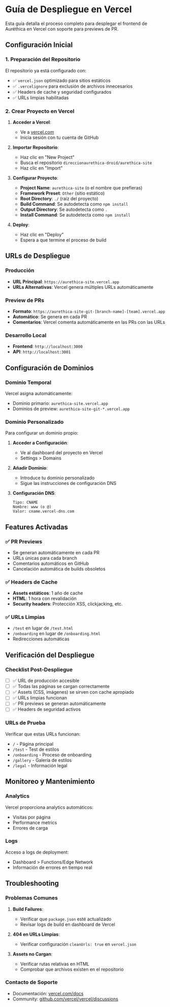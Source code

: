 # Guía de Despliegue en Vercel

Esta guía detalla el proceso completo para desplegar el frontend de Auréthica en Vercel con soporte para previews de PR.

## Configuración Inicial

### 1. Preparación del Repositorio
El repositorio ya está configurado con:
- ✅ `vercel.json` optimizado para sitios estáticos
- ✅ `.vercelignore` para exclusión de archivos innecesarios
- ✅ Headers de cache y seguridad configurados
- ✅ URLs limpias habilitadas

### 2. Crear Proyecto en Vercel

1. **Acceder a Vercel**:
   - Ve a [vercel.com](https://vercel.com)
   - Inicia sesión con tu cuenta de GitHub

2. **Importar Repositorio**:
   - Haz clic en "New Project"
   - Busca el repositorio `direccionaurethica-droid/aurethica-site`
   - Haz clic en "Import"

3. **Configurar Proyecto**:
   - **Project Name**: `aurethica-site` (o el nombre que prefieras)
   - **Framework Preset**: `Other` (sitio estático)
   - **Root Directory**: `./` (raíz del proyecto)
   - **Build Command**: Se autodetecta como `npm install`
   - **Output Directory**: Se autodetecta como `.`
   - **Install Command**: Se autodetecta como `npm install`

4. **Deploy**:
   - Haz clic en "Deploy"
   - Espera a que termine el proceso de build

## URLs de Despliegue

### Producción
- **URL Principal**: `https://aurethica-site.vercel.app`
- **URLs Alternativas**: Vercel genera múltiples URLs automáticamente

### Preview de PRs
- **Formato**: `https://aurethica-site-git-[branch-name]-[team].vercel.app`
- **Automático**: Se genera en cada PR
- **Comentarios**: Vercel comenta automáticamente en las PRs con las URLs

### Desarrollo Local
- **Frontend**: `http://localhost:3000`
- **API**: `http://localhost:3001`

## Configuración de Dominios

### Dominio Temporal
Vercel asigna automáticamente:
- Dominio primario: `aurethica-site.vercel.app`
- Dominios de preview: `aurethica-site-git-*.vercel.app`

### Dominio Personalizado
Para configurar un dominio propio:

1. **Acceder a Configuración**:
   - Ve al dashboard del proyecto en Vercel
   - Settings > Domains

2. **Añadir Dominio**:
   - Introduce tu dominio personalizado
   - Sigue las instrucciones de configuración DNS

3. **Configuración DNS**:
   ```
   Tipo: CNAME
   Nombre: www (o @)
   Valor: cname.vercel-dns.com
   ```

## Features Activadas

### ✅ PR Previews
- Se generan automáticamente en cada PR
- URLs únicas para cada branch
- Comentarios automáticos en GitHub
- Cancelación automática de builds obsoletos

### ✅ Headers de Cache
- **Assets estáticos**: 1 año de cache
- **HTML**: 1 hora con revalidación
- **Security headers**: Protección XSS, clickjacking, etc.

### ✅ URLs Limpias
- `/test` en lugar de `/test.html`
- `/onboarding` en lugar de `/onboarding.html`
- Redirecciones automáticas

## Verificación del Despliegue

### Checklist Post-Despliegue
- [ ] ✅ URL de producción accesible
- [ ] ✅ Todas las páginas se cargan correctamente
- [ ] ✅ Assets (CSS, imágenes) se sirven con cache apropiado
- [ ] ✅ URLs limpias funcionan
- [ ] ✅ PR previews se generan automáticamente
- [ ] ✅ Headers de seguridad activos

### URLs de Prueba
Verificar que estas URLs funcionan:
- `/` - Página principal
- `/test` - Test de estilos
- `/onboarding` - Proceso de onboarding
- `/gallery` - Galería de estilos
- `/legal` - Información legal

## Monitoreo y Mantenimiento

### Analytics
Vercel proporciona analytics automáticos:
- Visitas por página
- Performance metrics
- Errores de carga

### Logs
Acceso a logs de deployment:
- Dashboard > Functions/Edge Network
- Información de errores en tiempo real

## Troubleshooting

### Problemas Comunes

1. **Build Failures**:
   - Verificar que `package.json` esté actualizado
   - Revisar logs de build en dashboard de Vercel

2. **404 en URLs Limpias**:
   - Verificar configuración `cleanUrls: true` en `vercel.json`

3. **Assets no Cargan**:
   - Verificar rutas relativas en HTML
   - Comprobar que archivos existen en el repositorio

### Contacto de Soporte
- Documentación: [vercel.com/docs](https://vercel.com/docs)
- Community: [github.com/vercel/vercel/discussions](https://github.com/vercel/vercel/discussions)